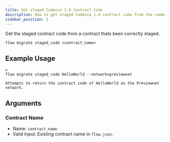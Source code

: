 ```yaml
---
title: Get staged Cadence 1.0 Contract Code
description: How to get staged Cadence 1.0 contract code from the command line
sidebar_position: 5
---
```


Get the staged contract code from a contract thats been correctly staged.

```shell
flow migrate staged_code <contract_name>
```

## Example Usage

```
>
flow migrate staged_code HelloWorld --network=previewnet

Attempts to return the contract code of HelloWorld on the Previewnet network.

```

## Arguments

### Contract Name

- Name: `contract_name`
- Valid Input: Existing contract name in `flow.json`.
